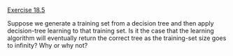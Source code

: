 [Exercise 18.5](ex_5/)

Suppose we generate a training set from a decision tree and then apply
decision-tree learning to that training set. Is it the case that the
learning algorithm will eventually return the correct tree as the
training-set size goes to infinity? Why or why not?
